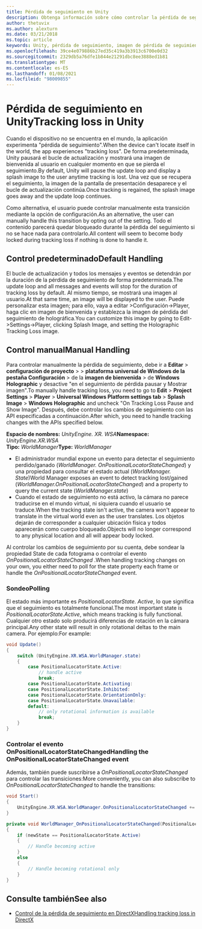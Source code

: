 ```yaml
---
title: Pérdida de seguimiento en Unity
description: Obtenga información sobre cómo controlar la pérdida de seguimiento manual y predeterminado en una aplicación de Unity Mixed Reality.
author: thetuvix
ms.author: alexturn
ms.date: 03/21/2018
ms.topic: article
keywords: Unity, pérdida de seguimiento, imagen de pérdida de seguimiento, sondeo, auriculares de realidad mixta, auriculares de realidad mixta de Windows, auriculares de realidad virtual
ms.openlocfilehash: 39ce4e079886b27ed35c419a3b3913c6700e0d32
ms.sourcegitcommit: 2329db5a76dfe1b844e21291dbc8ee3888ed1b81
ms.translationtype: MT
ms.contentlocale: es-ES
ms.lasthandoff: 01/08/2021
ms.locfileid: "98009855"
---
```

# <a name="tracking-loss-in-unity"></a><span data-ttu-id="4cba8-104">Pérdida de seguimiento en Unity</span><span class="sxs-lookup"><span data-stu-id="4cba8-104">Tracking loss in Unity</span></span>

<span data-ttu-id="4cba8-105">Cuando el dispositivo no se encuentra en el mundo, la aplicación experimenta "pérdida de seguimiento".</span><span class="sxs-lookup"><span data-stu-id="4cba8-105">When the device can't locate itself in the world, the app experiences "tracking loss".</span></span> <span data-ttu-id="4cba8-106">De forma predeterminada, Unity pausará el bucle de actualización y mostrará una imagen de bienvenida al usuario en cualquier momento en que se pierda el seguimiento.</span><span class="sxs-lookup"><span data-stu-id="4cba8-106">By default, Unity will pause the update loop and display a splash image to the user anytime tracking is lost.</span></span> <span data-ttu-id="4cba8-107">Una vez que se recupera el seguimiento, la imagen de la pantalla de presentación desaparece y el bucle de actualización continúa.</span><span class="sxs-lookup"><span data-stu-id="4cba8-107">Once tracking is regained, the splash image goes away and the update loop continues.</span></span>

<span data-ttu-id="4cba8-108">Como alternativa, el usuario puede controlar manualmente esta transición mediante la opción de configuración.</span><span class="sxs-lookup"><span data-stu-id="4cba8-108">As an alternative, the user can manually handle this transition by opting out of the setting.</span></span> <span data-ttu-id="4cba8-109">Todo el contenido parecerá quedar bloqueado durante la pérdida del seguimiento si no se hace nada para controlarlo.</span><span class="sxs-lookup"><span data-stu-id="4cba8-109">All content will seem to become body locked during tracking loss if nothing is done to handle it.</span></span>

## <a name="default-handling"></a><span data-ttu-id="4cba8-110">Control predeterminado</span><span class="sxs-lookup"><span data-stu-id="4cba8-110">Default Handling</span></span>

<span data-ttu-id="4cba8-111">El bucle de actualización y todos los mensajes y eventos se detendrán por la duración de la pérdida de seguimiento de forma predeterminada.</span><span class="sxs-lookup"><span data-stu-id="4cba8-111">The update loop and all messages and events will stop for the duration of tracking loss by default.</span></span> <span data-ttu-id="4cba8-112">Al mismo tiempo, se mostrará una imagen al usuario.</span><span class="sxs-lookup"><span data-stu-id="4cba8-112">At that same time, an image will be displayed to the user.</span></span> <span data-ttu-id="4cba8-113">Puede personalizar esta imagen; para ello, vaya a editar >Configuración->Player, haga clic en imagen de bienvenida y establezca la imagen de pérdida del seguimiento de holográfica.</span><span class="sxs-lookup"><span data-stu-id="4cba8-113">You can customize this image by going to Edit->Settings->Player, clicking Splash Image, and setting the Holographic Tracking Loss image.</span></span>

## <a name="manual-handling"></a><span data-ttu-id="4cba8-114">Control manual</span><span class="sxs-lookup"><span data-stu-id="4cba8-114">Manual Handling</span></span>

<span data-ttu-id="4cba8-115">Para controlar manualmente la pérdida de seguimiento, debe ir a **Editar**  >  **configuración de proyecto**  >    >  **plataforma universal de Windows de la pestaña Configuración**  >  de la **imagen de bienvenida**  >  de **Windows Holographic** y desactive "en el seguimiento de pérdida pausar y Mostrar imagen".</span><span class="sxs-lookup"><span data-stu-id="4cba8-115">To manually handle tracking loss, you need to go to **Edit** > **Project Settings** > **Player** > **Universal Windows Platform settings tab** > **Splash Image** > **Windows Holographic** and uncheck "On Tracking Loss Pause and Show Image".</span></span> <span data-ttu-id="4cba8-116">Después, debe controlar los cambios de seguimiento con las API especificadas a continuación.</span><span class="sxs-lookup"><span data-stu-id="4cba8-116">After which, you need to handle tracking changes with the APIs specified below.</span></span>

<span data-ttu-id="4cba8-117">**Espacio de nombres:** *UnityEngine. XR. WSA*</span><span class="sxs-lookup"><span data-stu-id="4cba8-117">**Namespace:** *UnityEngine.XR.WSA*</span></span><br>
<span data-ttu-id="4cba8-118">**Tipo:** *WorldManager*</span><span class="sxs-lookup"><span data-stu-id="4cba8-118">**Type:** *WorldManager*</span></span>

* <span data-ttu-id="4cba8-119">El administrador mundial expone un evento para detectar el seguimiento perdido/ganado (*WorldManager. OnPositionalLocatorStateChanged*) y una propiedad para consultar el estado actual (*WorldManager. State*)</span><span class="sxs-lookup"><span data-stu-id="4cba8-119">World Manager exposes an event to detect tracking lost/gained (*WorldManager.OnPositionalLocatorStateChanged*) and a property to query the current state (*WorldManager.state*)</span></span>
* <span data-ttu-id="4cba8-120">Cuando el estado de seguimiento no está activo, la cámara no parece traducirse en el mundo virtual, ni siquiera cuando el usuario se traduce.</span><span class="sxs-lookup"><span data-stu-id="4cba8-120">When the tracking state isn't active, the camera won't appear to translate in the virtual world even as the user translates.</span></span> <span data-ttu-id="4cba8-121">Los objetos dejarán de corresponder a cualquier ubicación física y todos aparecerán como cuerpo bloqueado.</span><span class="sxs-lookup"><span data-stu-id="4cba8-121">Objects will no longer correspond to any physical location and all will appear body locked.</span></span>

<span data-ttu-id="4cba8-122">Al controlar los cambios de seguimiento por su cuenta, debe sondear la propiedad State de cada fotograma o controlar el evento *OnPositionalLocatorStateChanged* .</span><span class="sxs-lookup"><span data-stu-id="4cba8-122">When handling tracking changes on your own, you either need to poll for the state property each frame or handle the *OnPositionalLocatorStateChanged* event.</span></span>

### <a name="polling"></a><span data-ttu-id="4cba8-123">Sondeo</span><span class="sxs-lookup"><span data-stu-id="4cba8-123">Polling</span></span>

<span data-ttu-id="4cba8-124">El estado más importante es *PositionalLocatorState. Active*, lo que significa que el seguimiento es totalmente funcional.</span><span class="sxs-lookup"><span data-stu-id="4cba8-124">The most important state is *PositionalLocatorState.Active*, which means tracking is fully functional.</span></span> <span data-ttu-id="4cba8-125">Cualquier otro estado solo producirá diferencias de rotación en la cámara principal.</span><span class="sxs-lookup"><span data-stu-id="4cba8-125">Any other state will result in only rotational deltas to the main camera.</span></span> <span data-ttu-id="4cba8-126">Por ejemplo:</span><span class="sxs-lookup"><span data-stu-id="4cba8-126">For example:</span></span>

```cs
void Update()
{
    switch (UnityEngine.XR.WSA.WorldManager.state)
    {
        case PositionalLocatorState.Active:
            // handle active
            break;
        case PositionalLocatorState.Activating:
        case PositionalLocatorState.Inhibited:
        case PositionalLocatorState.OrientationOnly:
        case PositionalLocatorState.Unavailable:
        default:
            // only rotational information is available
            break;
    }
}
```

### <a name="handling-the-onpositionallocatorstatechanged-event"></a><span data-ttu-id="4cba8-127">Controlar el evento OnPositionalLocatorStateChanged</span><span class="sxs-lookup"><span data-stu-id="4cba8-127">Handling the OnPositionalLocatorStateChanged event</span></span>

<span data-ttu-id="4cba8-128">Además, también puede suscribirse a *OnPositionalLocatorStateChanged* para controlar las transiciones:</span><span class="sxs-lookup"><span data-stu-id="4cba8-128">More conveniently, you can also subscribe to *OnPositionalLocatorStateChanged* to handle the transitions:</span></span>

```cs
void Start()
{
    UnityEngine.XR.WSA.WorldManager.OnPositionalLocatorStateChanged += WorldManager_OnPositionalLocatorStateChanged;
}

private void WorldManager_OnPositionalLocatorStateChanged(PositionalLocatorState oldState, PositionalLocatorState newState)
{
    if (newState == PositionalLocatorState.Active)
    {
        // Handle becoming active
    }
    else
    {
        // Handle becoming rotational only
    }
}
```

## <a name="see-also"></a><span data-ttu-id="4cba8-129">Consulte también</span><span class="sxs-lookup"><span data-stu-id="4cba8-129">See also</span></span>

* [<span data-ttu-id="4cba8-130">Control de la pérdida de seguimiento en DirectX</span><span class="sxs-lookup"><span data-stu-id="4cba8-130">Handling tracking loss in DirectX</span></span>](../native/coordinate-systems-in-directx.md#handling-tracking-loss)
